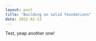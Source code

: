 ```yaml
---
layout: post
title: "Building on solid foundations"
date: 2022-02-13
---
```


Test, yeap another one!
